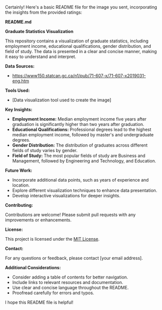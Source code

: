 Certainly! Here's a basic README file for the image you sent, incorporating the insights from the provided ratings:

**README.md**

**Graduate Statistics Visualization**

This repository contains a visualization of graduate statistics, including employment income, educational qualifications, gender distribution, and field of study. The data is presented in a clear and concise manner, making it easy to understand and interpret.

**Data Sources:**

* https://www150.statcan.gc.ca/n1/pub/71-607-x/71-607-x2019031-eng.htm

**Tools Used:**

* [Data visualization tool used to create the image]

**Key Insights:**

* **Employment Income:** Median employment income five years after graduation is significantly higher than two years after graduation.
* **Educational Qualifications:** Professional degrees lead to the highest median employment income, followed by master's and undergraduate degrees.
* **Gender Distribution:** The distribution of graduates across different fields of study varies by gender.
* **Field of Study:** The most popular fields of study are Business and Management, followed by Engineering and Technology, and Education.

**Future Work:**

* Incorporate additional data points, such as years of experience and location.
* Explore different visualization techniques to enhance data presentation.
* Develop interactive visualizations for deeper insights.

**Contributing:**

Contributions are welcome! Please submit pull requests with any improvements or enhancements.

**License:**

This project is licensed under the [MIT License](https://opensource.org/license/mit).

**Contact:**

For any questions or feedback, please contact [your email address].

**Additional Considerations:**

* Consider adding a table of contents for better navigation.
* Include links to relevant resources and documentation.
* Use clear and concise language throughout the README.
* Proofread carefully for errors and typos.

I hope this README file is helpful!
